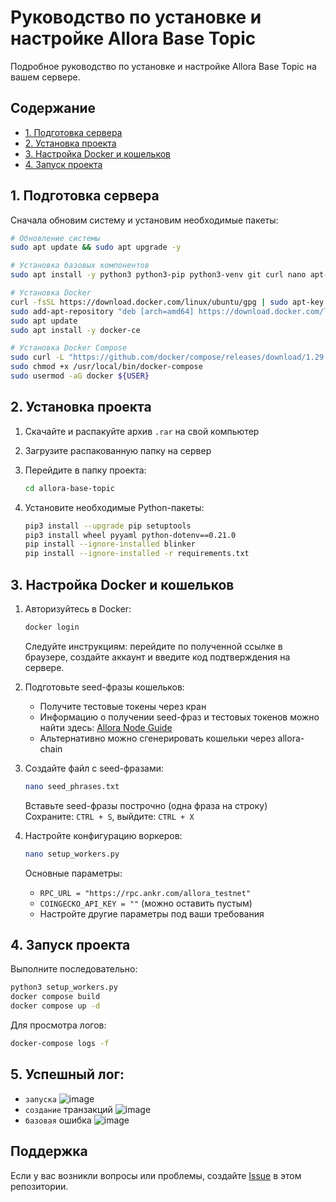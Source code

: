# Руководство по установке и настройке Allora Base Topic

Подробное руководство по установке и настройке Allora Base Topic на вашем сервере.

## Содержание
- [1. Подготовка сервера](#1-подготовка-сервера)
- [2. Установка проекта](#2-установка-проекта)
- [3. Настройка Docker и кошельков](#3-настройка-docker-и-кошельков)
- [4. Запуск проекта](#4-запуск-проекта)

## 1. Подготовка сервера

Сначала обновим систему и установим необходимые пакеты:

```bash
# Обновление системы
sudo apt update && sudo apt upgrade -y

# Установка базовых компонентов
sudo apt install -y python3 python3-pip python3-venv git curl nano apt-transport-https ca-certificates software-properties-common

# Установка Docker
curl -fsSL https://download.docker.com/linux/ubuntu/gpg | sudo apt-key add -
sudo add-apt-repository "deb [arch=amd64] https://download.docker.com/linux/ubuntu $(lsb_release -cs) stable"
sudo apt update
sudo apt install -y docker-ce

# Установка Docker Compose
sudo curl -L "https://github.com/docker/compose/releases/download/1.29.2/docker-compose-$(uname -s)-$(uname -m)" -o /usr/local/bin/docker-compose
sudo chmod +x /usr/local/bin/docker-compose
sudo usermod -aG docker ${USER}
```

## 2. Установка проекта

1. Скачайте и распакуйте архив `.rar` на свой компьютер
2. Загрузите распакованную папку на сервер
3. Перейдите в папку проекта:
   ```bash
   cd allora-base-topic
   ```

4. Установите необходимые Python-пакеты:
   ```bash
   pip3 install --upgrade pip setuptools
   pip3 install wheel pyyaml python-dotenv==0.21.0
   pip install --ignore-installed blinker
   pip install --ignore-installed -r requirements.txt
   ```

## 3. Настройка Docker и кошельков

1. Авторизуйтесь в Docker:
   ```bash
   docker login
   ```
   Следуйте инструкциям: перейдите по полученной ссылке в браузере, создайте аккаунт и введите код подтверждения на сервере.

2. Подготовьте seed-фразы кошельков:
   - Получите тестовые токены через кран
   - Информацию о получении seed-фраз и тестовых токенов можно найти здесь: [Allora Node Guide](https://teletype.in/@cryptoforto/allora-node-guide-vDEhWh-kBP0)
   - Альтернативно можно сгенерировать кошельки через allora-chain

3. Создайте файл с seed-фразами:
   ```bash
   nano seed_phrases.txt
   ```
   Вставьте seed-фразы построчно (одна фраза на строку)  
   Сохраните: `CTRL + S`, выйдите: `CTRL + X`

4. Настройте конфигурацию воркеров:
   ```bash
   nano setup_workers.py
   ```
   Основные параметры:
   - `RPC_URL = "https://rpc.ankr.com/allora_testnet"`
   - `COINGECKO_API_KEY = ""` (можно оставить пустым)
   - Настройте другие параметры под ваши требования

## 4. Запуск проекта

Выполните последовательно:
```bash
python3 setup_workers.py
docker compose build
docker compose up -d
```

Для просмотра логов:
```bash
docker-compose logs -f
```


## 5. Успешный лог:
- `запуска`  ![image](https://github.com/user-attachments/assets/77fbd7bc-4121-4394-a69a-2b358f289583)
- `создание` транзакций ![image](https://github.com/user-attachments/assets/b9ceb044-f643-431d-b500-24fd4d5a09cd)
- `базовая` ошибка ![image](https://github.com/user-attachments/assets/e2784ac1-2cc3-4670-b40f-1bd0318f0503)

## Поддержка

Если у вас возникли вопросы или проблемы, создайте [Issue](../../issues) в этом репозитории.

